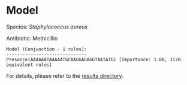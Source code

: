 
# Model

Species: *Staphylococcus aureus*

Antibiotic: Methicillin

```
Model (Conjunction - 1 rules):
------------------------------
Presence(AAAAAATAAAAATGCAAGGAGAGGTAATATG) [Importance: 1.00, 1170 equivalent rules]

```

For details, please refer to the [results directory](../../../../../results/scm_b/staphylococcus%20aureus/methicillin/repeat_8/).

